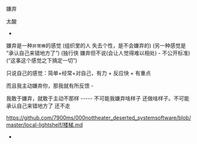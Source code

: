 
嫌弃

太酸







-

嫌弃是一种`非常棒`的感觉 (组织里的人 失去个性，是不会嫌弃的) (另一种感觉是 “承认自己来错地方了”) (独行侠 嫌弃但不说(会让人觉得难以相处) - 不公开标准) (“这事这个感觉之下搞定一切”)

只说自己的感觉：简单+经常+对自己，有力 + 反应快 + 有重点

而且我主动嫌弃你，那我就有所反馈 -

我敢于嫌弃，就敢于主动不那样 ----- 不可能我嫌弃啥样子 还做啥样子。不可能承认自己来错地方了 还不走

https://github.com/7900ms/000nottheater_deserted_systemsoftware/blob/master/local-lightshelf/楼梯.md




-
